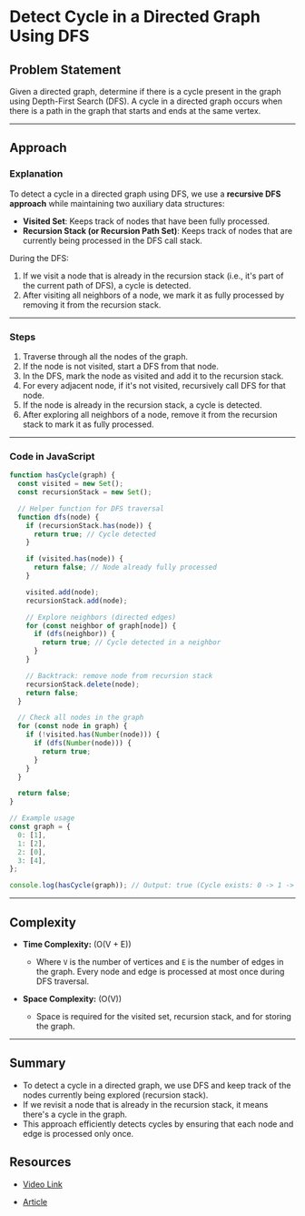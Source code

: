 # Detect Cycle in a Directed Graph Using DFS

## Problem Statement

Given a directed graph, determine if there is a cycle present in the graph using Depth-First Search (DFS). A cycle in a directed graph occurs when there is a path in the graph that starts and ends at the same vertex.

---

## Approach

### Explanation

To detect a cycle in a directed graph using DFS, we use a **recursive DFS approach** while maintaining two auxiliary data structures:

- **Visited Set**: Keeps track of nodes that have been fully processed.
- **Recursion Stack (or Recursion Path Set)**: Keeps track of nodes that are currently being processed in the DFS call stack.

During the DFS:

1. If we visit a node that is already in the recursion stack (i.e., it's part of the current path of DFS), a cycle is detected.
2. After visiting all neighbors of a node, we mark it as fully processed by removing it from the recursion stack.

---

### Steps

1. Traverse through all the nodes of the graph.
2. If the node is not visited, start a DFS from that node.
3. In the DFS, mark the node as visited and add it to the recursion stack.
4. For every adjacent node, if it's not visited, recursively call DFS for that node.
5. If the node is already in the recursion stack, a cycle is detected.
6. After exploring all neighbors of a node, remove it from the recursion stack to mark it as fully processed.

---

### Code in JavaScript

```javascript
function hasCycle(graph) {
  const visited = new Set();
  const recursionStack = new Set();

  // Helper function for DFS traversal
  function dfs(node) {
    if (recursionStack.has(node)) {
      return true; // Cycle detected
    }

    if (visited.has(node)) {
      return false; // Node already fully processed
    }

    visited.add(node);
    recursionStack.add(node);

    // Explore neighbors (directed edges)
    for (const neighbor of graph[node]) {
      if (dfs(neighbor)) {
        return true; // Cycle detected in a neighbor
      }
    }

    // Backtrack: remove node from recursion stack
    recursionStack.delete(node);
    return false;
  }

  // Check all nodes in the graph
  for (const node in graph) {
    if (!visited.has(Number(node))) {
      if (dfs(Number(node))) {
        return true;
      }
    }
  }

  return false;
}

// Example usage
const graph = {
  0: [1],
  1: [2],
  2: [0],
  3: [4],
};

console.log(hasCycle(graph)); // Output: true (Cycle exists: 0 -> 1 -> 2 -> 0)
```

---

## Complexity

- **Time Complexity:** \(O(V + E)\)

  - Where `V` is the number of vertices and `E` is the number of edges in the graph. Every node and edge is processed at most once during DFS traversal.

- **Space Complexity:** \(O(V)\)
  - Space is required for the visited set, recursion stack, and for storing the graph.

---

## Summary

- To detect a cycle in a directed graph, we use DFS and keep track of the nodes currently being explored (recursion stack).
- If we revisit a node that is already in the recursion stack, it means there's a cycle in the graph.
- This approach efficiently detects cycles by ensuring that each node and edge is processed only once.

## Resources

- [Video Link](https://www.youtube.com/watch?v=9twcmtQj4DU&list=PLgUwDviBIf0oE3gA41TKO2H5bHpPd7fzn&index=19&ab_channel=takeUforward)

- [Article](https://takeuforward.org/data-structure/detect-cycle-in-a-directed-graph-using-dfs-g-19/)
